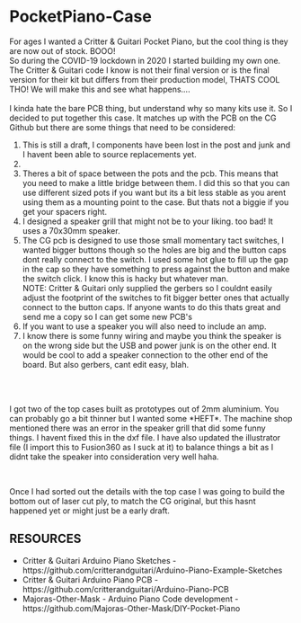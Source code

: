# PocketPiano-Case

For ages I wanted a Critter & Guitari Pocket Piano, but the cool thing is they are now out of stock. BOOO!<br>
So during the COVID-19 lockdown in 2020 I started building my own one. The Critter & Guitari code I know is not their final version or is the final version for their kit but differs from their production model, THATS COOL THO! We will make this and see what happens....<br>
<br>
I kinda hate the bare PCB thing, but understand why so many kits use it. So I decided to put together this case. It matches up with the PCB on the CG Github but there are some things that need to be considered:
<ol>
  <li> This is still a draft, I components have been lost in the post and junk and I havent been able to source replacements yet. <li>
  <li> Theres a bit of space between the pots and the pcb. This means that you need to make a little bridge between them. I did this so that you can use different sized pots if you want but its a bit less stable as you arent using them as a mounting point to the case. But thats not a biggie if you get your spacers right.<Br></li>
  <li> I designed a speaker grill that might not be to your liking. too bad! It uses a 70x30mm speaker.<br></li>
      <li> The CG pcb is designed to use those small momentary tact switches, I wanted bigger buttons though so the holes are big and the button caps dont really connect to the switch. I used some hot glue to fill up the gap in the cap so they have something to press against the button and make the switch click. I know this is hacky but whatever man. 
        <br> NOTE: Critter & Guitari only supplied the gerbers so I couldnt easily adjust the footprint of the switches to fit bigger better ones that actually connect to the button caps. If anyone wants to do this thats great and send me a copy so I can get some new PCB's
  <br></li>
  <li> If you want to use a speaker you will also need to include an amp. </li>
  <li> I know there is some funny wiring and maybe you think the speaker is on the wrong side but the USB and power junk is on the other end. It would be cool to add a speaker connection to the other end of the board. But also gerbers, cant edit easy, blah. </li>
</ol>
<br>
<br>
<p>I got two of the top cases built as prototypes out of 2mm aluminium. You can probably go a bit thinner but I wanted some *HEFT*. The machine shop mentioned there was an error in the speaker grill that did some funny things. I havent fixed this in the dxf file. I have also updated the illustrator file (I import this to Fusion360 as I suck at it) to balance things a bit as I didnt take the speaker into consideration very well haha.</p>
<br>
<p>Once I had sorted out the details with the top case I was going to build the bottom out of laser cut ply, to match the CG original, but this hasnt happened yet or might just be a early draft. </p>

<h2>RESOURCES</H2>
<ul>
  <li> Critter & Guitari Arduino Piano Sketches - https://github.com/critterandguitari/Arduino-Piano-Example-Sketches </li>
  <li> Critter & Guitari Arduino Piano PCB - https://github.com/critterandguitari/Arduino-Piano-PCB</li>
  <li> Majoras-Other-Mask - Arduino Piano Code development - https://github.com/Majoras-Other-Mask/DIY-Pocket-Piano </li>
